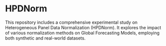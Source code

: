 # HPDNorm
This repository includes a comprehensive experimental study on Heterogeneous Panel Data Normalization (HPDNorm). It explores the impact of various normalization methods on Global Forecasting Models, employing both synthetic and real-world datasets. 
